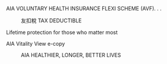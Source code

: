 AIA VOLUNTARY HEALTH INSURANCE FLEXI SCHEME (AVF). . . 

<figure>  
友扣稅
TAX DEDUCTIBLE  
</figure>  
Lifetime protection for those who matter most  
<figure>
</figure>  
AlA Vitality  
<!-- PageFooter="AIA International Limited (Incorporated in Bermuda with limited liability)" -->  
View e-copy  
<figure>  
AIA  
HEALTHIER, LONGER,
BETTER LIVES  
</figure>  
<!-- PageBreak -->  
<!-- PageNumber="1" -->
<!-- PageHeader="MEDICAL PROTECTION AIA VOLUNTARY HEALTH INSURANCE FLEXI SCHEME" -->